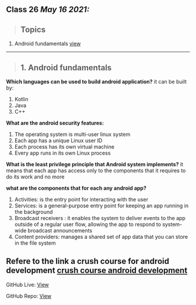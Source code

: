 
## Class 26  *May 16 2021:* 

> ## Topics

   1. Android fundamentals [view](https://developer.android.com/guide/components/fundamentals)
  
---


> ## 1.  Android fundamentals

**Which languages can be used to build android application?** it can be built by:

1. Kotlin
2. Java
3. C++

**What are the android security features:**

1. The operating system is multi-user linux system
2. Each app has a unique Linux user ID
3. Each process has its own virtual machine
4. Every app runs in its own Linux process


**What is the least privilege principle that  Android system implements?** it means that each app has access only to the components that it requires to do its work and no more

**what are the components that for each any android app?**

1. Activities: is the entry point for interacting with the user
2. Services:  is a general-purpose entry point for keeping an app running in the background 
3. Broadcast receivers : it enables the system to deliver events to the app outside of a regular user flow, allowing the app to respond to system-wide broadcast announcements
4. Content providers: manages a shared set of app data that you can store in the file system


**Refere to the link a crush  course for android development**
[crush course android development](https://www.youtube.com/watch?v=fis26HvvDII)
---

GitHub Live: [View](https://anassawalha95.github.io/reading-notes/Code%20401/Class%2026)

GitHub Repo: [View](https://github.com/anassawalha95/reading-notes/tree/main/Code%20401)

